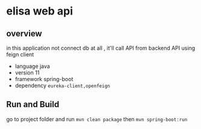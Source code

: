 # elisa web api

## overview
in this application not connect db at all , it'll call API from backend API using feign client

  - language    java 
  - version     11
  - framework   spring-boot
  - dependency  `eureka-client,openfeign`

## Run and Build 
go to project folder and run `mvn clean package` then `mvn spring-boot:run`

